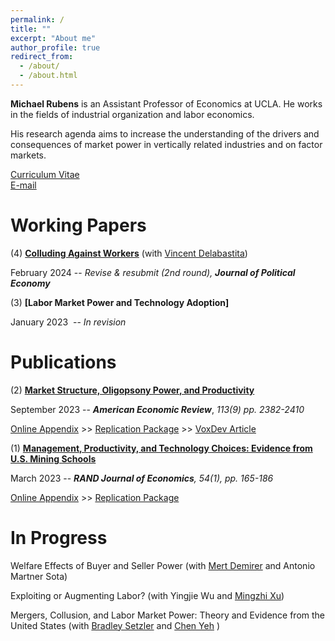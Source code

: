 ```yaml
---
permalink: /
title: ""
excerpt: "About me"
author_profile: true
redirect_from: 
  - /about/
  - /about.html
---
```

**Michael Rubens** is an Assistant Professor of Economics at UCLA. He works in the fields of industrial organization and labor economics. 

His research agenda aims to increase the understanding of the drivers and consequences of market power in vertically related industries and on factor markets.  

[Curriculum Vitae](/files/cv_michaelrubens.pdf)  
[E-mail](mailto:rubens@econ.ucla.edu)

Working Papers
======

(4) **[Colluding Against Workers](/files/delabastita_rubens_feb2024.pdf)**  (with [Vincent Delabastita](https://sites.google.com/view/vincentdelabastita/home))

February 2024  --  _Revise & resubmit (2nd round), **Journal of Political Economy**_

(3) **[Labor Market Power and Technology Adoption]**

January 2023   -- _In revision_


Publications
======

(2) **[Market Structure, Oligopsony Power, and Productivity](/files/AER_2021_0383_main.pdf)**

September 2023  --  _**American Economic Review**_, _113(9) pp. 2382-2410_

[Online Appendix](/files/AER_2021_0383_appendix.pdf)  >>   [Replication Package](https://www.openicpsr.org/openicpsr/project/186041/version/V1/view) >> [VoxDev Article](https://voxdev.org/topic/agriculture/dominant-buyers-and-rural-development-evidence-china)


(1) **[Management, Productivity, and Technology Choices: Evidence from U.S. Mining Schools](/files/RJE_MS202112696_final.pdf)**

March 2023 -- _**RAND Journal of Economics**, 54(1), pp. 165-186_ 

[Online Appendix](/files/mining_schools_online_appendix.pdf) >>  [Replication Package](https://github.com/michaelrubens/miningschools)



In Progress
======

Welfare Effects of Buyer and Seller Power (with [Mert Demirer](https://www.mertdemirer.com/) and Antonio Martner Sota)

Exploiting or Augmenting Labor? (with Yingjie Wu and [Mingzhi Xu](https://www.mingzhixu.com/))

Mergers, Collusion, and Labor Market Power: Theory and Evidence from the United States (with [Bradley Setzler](https://www.bradleysetzler.com/) and [Chen Yeh](https://sites.google.com/site/chenyeh/) )


